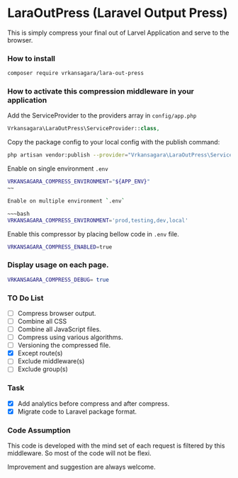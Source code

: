 # LaraOutPress (Laravel Output Press)
  This is simply compress your final out of Larvel Application and serve to the browser.

### How to install

~~~bash
composer require vrkansagara/lara-out-press
~~~

### How to activate this compression middleware in your application

Add the ServiceProvider to the providers array in `config/app.php`

~~~php
Vrkansagara\LaraOutPress\ServiceProvider::class,
~~~

Copy the package config to your local config with the publish command:

~~~bash
php artisan vendor:publish --provider="Vrkansagara\LaraOutPress\ServiceProvider"
~~~

Enable on single environment `.env`

~~~bash
VRKANSAGARA_COMPRESS_ENVIRONMENT="${APP_ENV}" 
~~

Enable on multiple environment `.env`

~~~bash
VRKANSAGARA_COMPRESS_ENVIRONMENT='prod,testing,dev,local' 
~~~


Enable this compressor  by placing bellow code in `.env` file.

~~~bash
VRKANSAGARA_COMPRESS_ENABLED=true
~~~

### Display usage on each page.

~~~bash
VRKANSAGARA_COMPRESS_DEBUG= true
~~~

### TO Do List

- [ ] Compress browser output.
- [ ] Combine all CSS
- [ ] Combine all JavaScript files.
- [ ] Compress using various algorithms.
- [ ] Versioning the compressed file.
- [x] Except route(s)
- [ ] Exclude middleware(s)
- [ ] Exclude group(s)

### Task

- [x] Add analytics before compress and after compress.
- [x] Migrate code to Laravel package format. 

### Code Assumption
This code is developed with the mind set of each request is filtered by this middleware. So most of the code will not be flexi.

Improvement and suggestion are always welcome.
